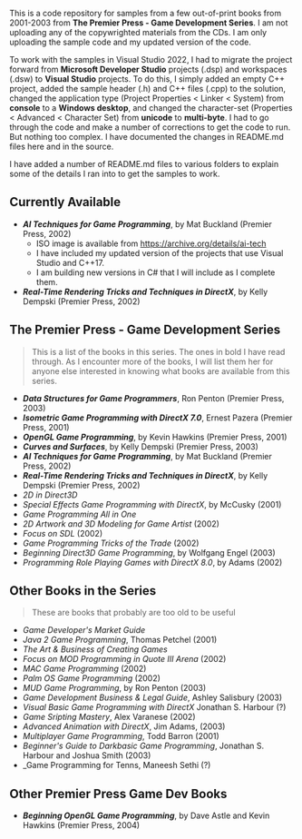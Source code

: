 This is a code repository for samples from a few out-of-print books from 2001-2003 from **The Premier Press - Game Development Series**. I am not uploading any of the copywrighted materials from the CDs. I am only uploading the sample code and my updated version of the code.

To work with the samples in Visual Studio 2022, I had to migrate the project forward from **Microsoft Developer Studio** projects (.dsp) and workspaces (.dsw) to **Visual Studio** projects. To do this, I simply added an empty C++ project, added the sample header (.h) and C++ files (.cpp) to the solution, changed the application type (Project Properties < Linker < System) from **console** to a **Windows desktop**, and changed the character-set (Properties < Advanced < Character Set) from **unicode** to **multi-byte**. I had to go through the code and make a number of corrections to get the code to run. But nothing too complex. I have documented the changes in README.md files here and in the source.   

I have added a number of README.md files to various folders to explain some of the details I ran into to get the samples to work.

## Currently Available
- _**AI Techniques for Game Programming**_, by Mat Buckland (Premier Press, 2002)
  - ISO image is available from https://archive.org/details/ai-tech  
  - I have included my updated version of the projects that use Visual Studio and C++17.
  - I am building new versions in C# that I will include as I complete them. 
- _**Real-Time Rendering Tricks and Techniques in DirectX**_, by Kelly Dempski (Premier Press, 2002)

## The Premier Press - Game Development Series
> This is a list of the books in this series. The ones in bold I have read through. As I encounter more of the books, I will list them her for anyone else interested in knowing what books are available from this series. 
- _**Data Structures for Game Programmers**_, Ron Penton (Premier Press, 2003)
- _**Isometric Game Programming with DirectX 7.0**_, Ernest Pazera (Premier Press, 2001)
- _**OpenGL Game Programming**_, by Kevin Hawkins (Premier Press, 2001)
- _**Curves and Surfaces**_, by Kelly Dempski (Premier Press, 2003)
- _**AI Techniques for Game Programming**_, by Mat Buckland (Premier Press, 2002)
- _**Real-Time Rendering Tricks and Techniques in DirectX**_, by Kelly Dempski (Premier Press, 2002)
- _2D in Direct3D_
- _Special Effects Game Programming with DirectX_, by McCusky (2001)
- _Game Programming All in One_
- _2D Artwork and 3D Modeling for Game Artist_ (2002)
- _Focus on SDL_ (2002)
- _Game Programming Tricks of the Trade_ (2002)
- _Beginning Direct3D Game Programming_, by Wolfgang Engel (2003)
- _Programming Role Playing Games with DirectX 8.0_, by Adams (2002)

## Other Books in the Series
> These are books that probably are too old to be useful
- _Game Developer's Market Guide_
- _Java 2 Game Programming_, Thomas Petchel (2001)
- _The Art & Business of Creating Games_
- _Focus on MOD Programming in Quote III Arena_ (2002)
- _MAC Game Programming_ (2002)
- _Palm OS Game Programming_ (2002)
- _MUD Game Programming_, by Ron Penton (2003)  
- _Game Development Business & Legal Guide_, Ashley Salisbury (2003)
- _Visual Basic Game Programming with DirectX_ Jonathan S. Harbour (?)
- _Game Sripting Mastery_, Alex Varanese (2002)
- _Advanced Animation with DirectX_, Jim Adams, (2003)
- _Multiplayer Game Programming_, Todd Barron (2001)
- _Beginner's Guide to Darkbasic Game Programming_, Jonathan S. Harbour and Joshua Smith (2003)
- _Game Programming for Tenns, Maneesh Sethi (?)
  
## Other Premier Press Game Dev Books
- _**Beginning OpenGL Game Programming**_, by Dave Astle and Kevin Hawkins (Premier Press, 2004)

